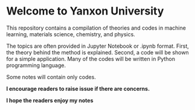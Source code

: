 # Welcome to Yanxon University

This repository contains a compilation of theories and codes in machine learning, materials science, chemistry, and physics.

The topics are often provided in Jupyter Notebook or .ipynb format. First, the theory behind the method is explained. Second, a code will be shown for a simple application. Many of the codes will be written in Python programming language.

Some notes will contain only codes.

**I encourage readers to raise issue if there are concerns.**

**I hope the readers enjoy my notes**
